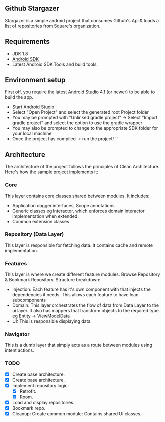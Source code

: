 Github Stargazer
--------------------
Stargazer is a simple android project that consumes Github's Api & loads a list of repositories from Square's organization.

## Requirements

* JDK 1.8
* [Android SDK](https://developer.android.com/studio/index.html)
* Latest Android SDK Tools and build tools.

## Environment setup

First off, you require the latest Android Studio 4.1 (or newer) to be able to build the app.


* Start Android Studio
* Select "Open Project" and select the generated root Project folder
* You may be prompted with "Unlinked gradle project" -> Select "Import gradle project" and select
the option to use the gradle wrapper
* You may also be prompted to change to the appropriate SDK folder for your local machine
* Once the project has compiled -> run the project!
``

## Architecture

The architecture of the project follows the principles of Clean Architecture. Here's how the sample project implements it:

### Core

This layer contains core classes shared between modules. It includes:
- Application dagger interfaces, Scope annotations
- Generic classes eg Interactor, which enforces domain interactor implementation when extended.
- Common extension classes

### Repository (Data Layer)
This layer is responsible for fetching data. It contains cache and remote implementation.

### Features
This layer is where we create different feature modules. Browse Repository & Bookmark Repository. Structure breakdown:
- Injection: Each feature has it's own component with that injects the dependencies it needs. This allows each feature to have lean subcomponents
- Domain: This layer orchestrates the flow of data from Data Layer to the ui layer. It also has mappers that transform objects to the required type. eg Entity -> ViewModelData
- UI: This is responsible displaying data.
 
### Navigator
This is a dumb layer that simply acts as a route between modules using intent actions.


### TODO

- [x] Create base architecture.
- [x] Create base architecture.
- [x] Implement repository logic: 
	- [x] Retrofit.
	- [x] Room.
- [x] Load and display repositories.
- [x] Bookmark repo.
- [x] Cleanup: Create common module: Contains shared UI classes.
